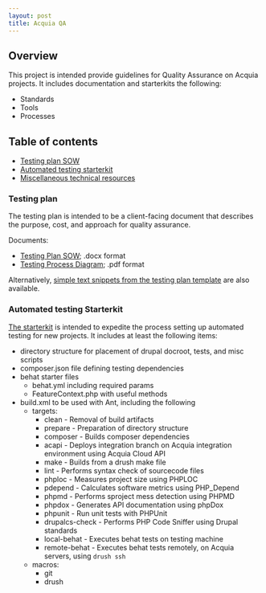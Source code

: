 ```yaml
---
layout: post
title: Acquia QA
---
```


## Overview

This project is intended provide guidelines for Quality Assurance on Acquia projects. It includes documentation and starterkits the following:

* Standards
* Tools
* Processes

## Table of contents
* [Testing plan SOW](#testing-plan)
* [Automated testing starterkit](#starterkit)
* [Miscellaneous technical resources](http://unn.github.io/acquiaqa/2014/03/28/interesting-code/)

### <a name="testing-plan"></a>Testing plan

The testing plan is intended to be a client-facing document that describes the purpose, cost, and approach for quality assurance.

Documents:

* [Testing Plan SOW](http://unn.github.io/acquiaqa/files/AcquiaTestingPlanTemplate.docx); .docx format
* [Testing Process Diagram](http://unn.github.io/acquiaqa/files//TestingWorkflowDiagram.pdf); .pdf format

Alternatively, [simple text snippets from the testing plan template](http://unn.github.io/acquiaqa/2014/03/28/testing-plan/) are also available.

### <a name="starterkit"></a>Automated testing Starterkit

[The starterkit](https://github.com/unn/php-project) is intended to expedite the process setting up automated testing for new projects. It includes at least the following items:

* directory structure for placement of drupal docroot, tests, and misc scripts
* composer.json file defining testing dependencies
* behat starter files
    * behat.yml including required params
    * FeatureContext.php with useful methods
* build.xml to be used with Ant, including the following
    * targets:
        * clean - Removal of build artifacts
        * prepare - Preparation of directory structure
        * composer - Builds composer dependencies
        * acapi - Deploys integration branch on Acquia integration environment using Acquia Cloud API
        * make - Builds from a drush make file
        * lint - Performs syntax check of sourcecode files
        * phploc - Measures project size using PHPLOC
        * pdepend - Calculates software metrics using PHP_Depend
        * phpmd - Performs sproject mess detection using PHPMD
        * phpdox - Generates API documentation using phpDox
        * phpunit - Run unit tests with PHPUnit
        * drupalcs-check - Performs PHP Code Sniffer using Drupal standards
        * local-behat - Executes behat tests on testing machine
        * remote-behat - Executes behat tests remotely, on Acquia servers, using `drush ssh`
    * macros:
        * git
        * drush
